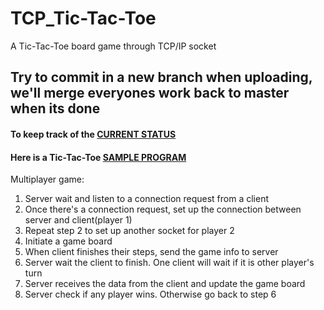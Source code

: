 # TCP_Tic-Tac-Toe
A Tic-Tac-Toe board game through TCP/IP socket
## Try to commit in a new branch when uploading, we'll merge everyones work back to master when its done
#### To keep track of the [CURRENT STATUS](https://github.com/comp3670/TCP_Tic-Tac-Toe/projects/1)
#### Here is a Tic-Tac-Toe [SAMPLE PROGRAM](https://cs.lmu.edu/~ray/notes/javanetexamples/)
Multiplayer game:
1. Server wait and listen to a connection request from a client
2. Once there's a connection request, set up the connection between server and client(player 1)
3. Repeat step 2 to set up another socket for player 2
4. Initiate a game board
5. When client finishes their steps, send the game info to server
6. Server wait the client to finish. One client will wait if it is other player's turn
7. Server receives the data from the client and update the game board
8. Server check if any player wins. Otherwise go back to step 6
